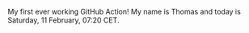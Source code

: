 My first ever working GitHub Action!
My name is Thomas and today is Saturday, 11 February, 07:20 CET. 
